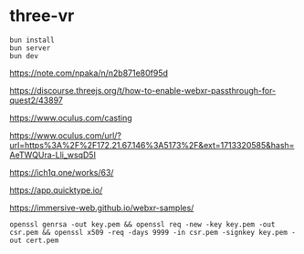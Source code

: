 # three-vr

```
bun install
bun server
bun dev
```

https://note.com/npaka/n/n2b871e80f95d

https://discourse.threejs.org/t/how-to-enable-webxr-passthrough-for-quest2/43897

https://www.oculus.com/casting

https://www.oculus.com/url/?url=https%3A%2F%2F172.21.67.146%3A5173%2F&ext=1713320585&hash=AeTWQUra-Lli_wsqD5I

https://ich1q.one/works/63/

https://app.quicktype.io/

https://immersive-web.github.io/webxr-samples/

```
openssl genrsa -out key.pem && openssl req -new -key key.pem -out csr.pem && openssl x509 -req -days 9999 -in csr.pem -signkey key.pem -out cert.pem
```
